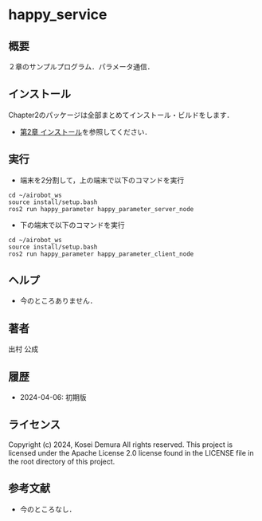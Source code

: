 # happy_service
## 概要
２章のサンプルプログラム．パラメータ通信． 


## インストール
Chapter2のパッケージは全部まとめてインストール・ビルドをします．
- [第2章 インストール](https://github.com/AI-Robot-Book/chapter2)を参照してください．

## 実行  
- 端末を2分割して，上の端末で以下のコマンドを実行
```
cd ~/airobot_ws
source install/setup.bash
ros2 run happy_parameter happy_parameter_server_node
```

- 下の端末で以下のコマンドを実行
```
cd ~/airobot_ws
source install/setup.bash
ros2 run happy_parameter happy_parameter_client_node
```




## ヘルプ
- 今のところありません．
　
 
## 著者
出村 公成


## 履歴
- 2024-04-06: 初期版


## ライセンス
Copyright (c) 2024, Kosei Demura All rights reserved. This project is licensed under the Apache License 2.0 license found in the LICENSE file in the root directory of this project.


## 参考文献
- 今のところなし．

